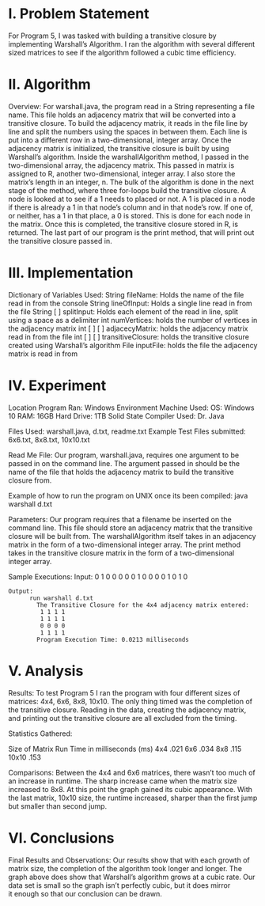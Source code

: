# I.	Problem Statement

  For Program 5, I was tasked with building a transitive closure by implementing Warshall’s Algorithm. I ran the algorithm with several 
  different sized matrices to see if the algorithm followed a cubic time efficiency. 
 
# II. Algorithm
 
  Overview: 
    For warshall.java, the program read in a String representing a file name. This file holds an adjacency matrix that will be converted 
    into a transitive closure. To build the adjacency matrix, it reads in the file line by line and split the numbers using the spaces 
    in between them. Each line is put into a different row in a two-dimensional, integer array. Once the adjacency matrix is 
    initialized, the transitive closure is built by using Warshall’s algorithm. Inside the warshallAlgorithm method, I passed in the 
    two-dimensional array, the adjacency matrix. This passed in matrix is assigned to R, another two-dimensional, integer array. I also 
    store the matrix’s length in an integer, n. The bulk of the algorithm is done in the next stage of the method, where three for-loops 
    build the transitive closure. A node is looked at to see if a 1 needs to placed or not. A 1 is placed in a node if there is already 
    a 1 in that node’s column and in that node’s row. If one of, or neither, has a 1 in that place, a 0 is stored. This is done for each 
    node in the matrix. Once this is completed, the transitive closure stored in R, is returned. The last part of our program is the 
    print method, that will print out the transitive closure passed in.  

# III. Implementation

  Dictionary of Variables Used:
    String fileName: Holds the name of the file read in from the console
    String lineOfInput: Holds a single line read in from the file
    String [ ] splitInput: Holds each element of the read in line, split using a space as a delimiter
    int numVertices: holds the number of vertices  in the adjacency matrix
    int [ ] [ ] adjacecyMatrix: holds the adjacency matrix read in from the file
    int [ ] [ ] transitiveClosure: holds the transitive closure created using Warshall’s algorithm
    File inputFile: holds the file the adjacency matrix is read in from

# IV. Experiment
 
  Location Program Ran: Windows Environment
  Machine Used:
          OS: Windows 10
          RAM: 16GB
          Hard Drive: 1TB Solid State
          Compiler Used: Dr. Java

  Files Used: warshall.java, d.txt, readme.txt
  Example Test Files submitted: 6x6.txt, 8x8.txt, 10x10.txt

  Read Me File:
  Our program, warshall.java, requires one argument to be passed in on the command line. The argument passed in should be the name of 
  the file that holds the adjacency matrix to build the transitive closure from. 

  Example of how to run the program on UNIX once its been compiled:
      java warshall d.txt


  Parameters: 
    Our program requires that a filename be inserted on the command line. This file should store an adjacency matrix that the transitive
    closure will be built from.  The warshallAlgorithm itself takes in an adjacency matrix in the form of a two-dimensional integer 
    array. The print method takes in the transitive closure matrix in the form of a two-dimensional integer array.  	 
   
  Sample Executions:
    Input:
      0 1 0 0
      0 0 0 1
      0 0 0 0
      1 0 1 0

    Output:
          run warshall d.txt
            The Transitive Closure for the 4x4 adjacency matrix entered: 
             1 1 1 1 
             1 1 1 1 
             0 0 0 0 
             1 1 1 1 
            Program Execution Time: 0.0213 milliseconds


# V.	Analysis
 
  Results:
    To test Program 5 I ran the program with four different sizes of matrices: 4x4, 6x6, 8x8, 10x10. The only thing timed was the 
    completion of the transitive closure. Reading in the data, creating the adjacency matrix, and printing out the transitive closure 
    are all excluded from the timing. 

 Statistics Gathered:
 
  Size of Matrix	    Run Time in milliseconds (ms)
       4x4	                  .021
       6x6	                  .034
       8x8	                  .115
      10x10	                  .153

  Comparisons: 
    Between the 4x4 and 6x6 matrices, there wasn’t too much of an increase in runtime. The sharp increase came when the matrix size 
    increased to 8x8. At this point the graph gained its cubic appearance. With the last matrix, 10x10 size, the runtime increased, 
    sharper than the first jump but smaller than second jump.
    
    
# VI.	Conclusions

  Final Results and Observations:
    Our results show that with each growth of matrix size, the completion of the algorithm took longer and longer. The graph above does 
    show that Warshall’s algorithm grows at a cubic rate. Our data set is small so the graph isn’t perfectly cubic, but it does mirror  
    it enough so that our conclusion can be drawn. 

